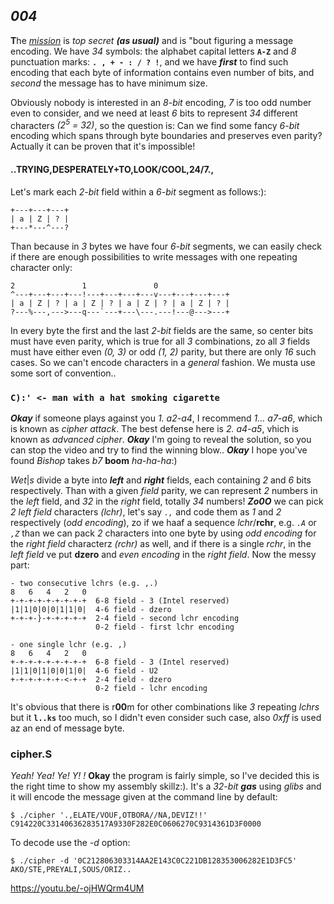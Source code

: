 ## *004*
**T**he [*mission*](https://ioinformatics.org/files/ioi1989problem4.pdf)
is *top secret* ***(as usual)*** and is "bout figuring a message encoding.
We have *34* symbols: the alphabet capital letters **```A-Z```** and
*8* punctuation marks: **```. , + - : / ? !```**, and we have ***first***
to find such encoding that each byte of information contains even number
of bits, and *second* the message has to have minimum size.

Obviously nobody is interested in an *8-bit* encoding, *7* is too
odd number even to consider, and we need at least *6* bits to
represent *34* different characters *(2<sup>5</sup> = 32)*, so the
question is: Can we find some fancy *6-bit* encoding which spans
through byte boundaries and preserves even parity? Actually it can
be proven that it's impossible!

#### ..TRYING,DESPERATELY+TO,LOOK/COOL,24/7.,
Let's mark each *2-bit* field within a *6-bit* segment as follows:):
```
+---+---+---+
| a | Z | ? |
+---*---^---?
```
Than because in *3* bytes we have four *6-bit* segments, we can easily
check if there are enough possibilities to write messages with one
repeating character only:
```
2               1               0
^---+---+---+---!---+---+---+---v---+---+---+---+
| a | Z | ? | a | Z | ? | a | Z | ? | a | Z | ? |
?---%---,--->---q---`---+---\---.---!---@--->---+
```
In every byte the first and the last *2-bit* fields are the same, so
center bits must have even parity, which is true for all *3* combinations,
zo all *3* fields must have either even *(0, 3)* or odd *(1, 2)* parity,
but there are only *16* such cases. So we can't encode characters in a
*general* fashion. We  musta use some sort of convention..

### ```C):' <- man with a hat smoking cigarette```
***Okay*** if someone plays against you *1. a2-a4*, I recommend
*1... a7-a6*, which is known as *cipher attack*. The best defense here
is *2. a4-a5*, vhich is known as *advanced cipher*. ***Okay*** I'm
going to reveal the solution, so you can stop the video and try to find
the winning blow.. ***Okay*** I hope you've found *Bishop* takes *b7*
**boom** *ha-ha-ha*:)

*Wet*|*s* divide a byte into ***left*** and ***right*** fields, each
containing *2* and *6* bits respectively. Than with a given *field* parity,
we can represent *2* numbers in the *left* field, and *32* in the *right*
field, totally *34* numbers!
***Zo0O*** we can pick *2* *left field* characters
*(lchr)*, let's say *```.,```* and code them as *1* and *2* respectively
(*odd encoding*), zo if we haaf a sequence *lchr*/**rchr**, e.g. *```.A```*
or *```,Z```* than we can pack *2* characters into one byte by using *odd
encoding* for the *right field* characterz *(rchr)* as well, and if there is a
single *rchr*, in the *left field* ve put **dzero** and *even encoding* in the
*right field*. Now the messy part:
```
- two consecutive lchrs (e.g. ,.)
8   6   4   2   0 
+-+-+-+-+-+-+-+-+  6-8 field - 3 (Intel reserved)
|1|1|0|0|0|1|1|0|  4-6 field - dzero
+-+-+-}-+-+-+-+-+  2-4 field - second lchr encoding
                   0-2 field - first lchr encoding

- one single lchr (e.g. ,)
8   6   4   2   0 
+-+-+-+-+-+-+-+-+  6-8 field - 3 (Intel reserved)
|1|1|0|1|0|0|1|0|  4-6 field - U2
+-+-+-+-+-+-<-+-+  2-4 field - dzero
                   0-2 field - lchr encoding
```
It's obvious that there is r**00**m for other combinations like *3*
repeating *lchrs* but it **```l..ks```** too much, so I didn't even
consider such case, also *0xff* is used az an end of message byte.

### cipher.S
*Yeah! Yea! Ye! Y! !* **Okay** the program is fairly simple, so I've
decided this is the right time to show my assembly skillz:). It's a
*32-bit* ***gas*** using *glibs* and it will encode the message 
given at the command line by default:
```
$ ./cipher '.,ELATE/VOUF,OTBORA//NA,DEVIZ!!'
C914220C33140636283517A9330F282E0C0606270C9314361D3F0000
```
To decode use the *-d* option:
```
$ ./cipher -d '0C212806303314AA2E143C0C221DB128353006282E1D3FC5'
AKO/STE,PREYALI,SOUS/ORIZ..
```
https://youtu.be/-ojHWQrm4UM


